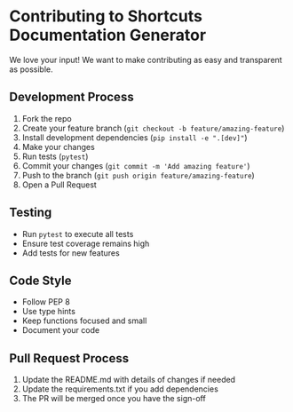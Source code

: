 # Contributing to Shortcuts Documentation Generator

We love your input! We want to make contributing as easy and transparent as possible.

## Development Process

1. Fork the repo
2. Create your feature branch (`git checkout -b feature/amazing-feature`)
3. Install development dependencies (`pip install -e ".[dev]"`)
4. Make your changes
5. Run tests (`pytest`)
6. Commit your changes (`git commit -m 'Add amazing feature'`)
7. Push to the branch (`git push origin feature/amazing-feature`)
8. Open a Pull Request

## Testing

- Run `pytest` to execute all tests
- Ensure test coverage remains high
- Add tests for new features

## Code Style

- Follow PEP 8
- Use type hints
- Keep functions focused and small
- Document your code

## Pull Request Process

1. Update the README.md with details of changes if needed
2. Update the requirements.txt if you add dependencies
3. The PR will be merged once you have the sign-off
